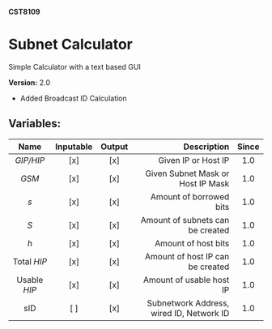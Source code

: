 **CST8109**
# Subnet Calculator
Simple Calculator with a text based GUI

**Version:** 2.0
* Added Broadcast ID Calculation

Variables:
--

| Name | Inputable | Output | Description | Since |
|:----:|:---------:|:------:|------------:|:-----:|
| _GIP/HIP_ | [x] | [x] | Given IP or Host IP | 1.0 |
| _GSM_ | [x] | [x] | Given Subnet Mask or Host IP Mask | 1.0 |
| _s_ | [x] | [x] | Amount of borrowed bits | 1.0 |
| _S_ | [x] | [x] | Amount of subnets can be created | 1.0 |
| _h_ | [x] | [x] | Amount of host bits | 1.0 |
| Total _HIP_ | [x] | [x] | Amount of host IP can be created | 1.0 |
| Usable _HIP_ | [x] | [x] | Amount of usable host IP | 1.0 |
| sID | [ ] | [x] | Subnetwork Address, wired ID, Network ID | 1.0 |
